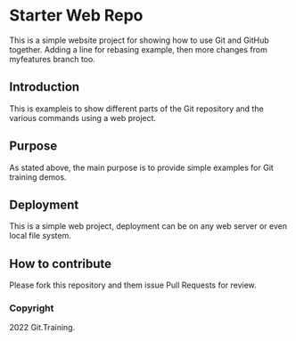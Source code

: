 # Starter Web Repo

This is a simple website project for showing how to use Git and GitHub together. Adding a line for rebasing example, then more changes from myfeatures branch too.

## Introduction

This is exampleis to show different parts of the Git repository and the various commands using a web project.

## Purpose

As stated above, the main purpose is to provide simple examples for Git training demos.

## Deployment

This is a simple web project, deployment can be on any web server or even local file system.

## How to contribute

Please fork this repository and them issue Pull Requests for review.

### Copyright

2022 Git.Training.